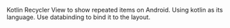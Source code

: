 Kotlin Recycler View to show repeated items on Android. Using kotlin as its language. Use databinding to bind it to the layout.
